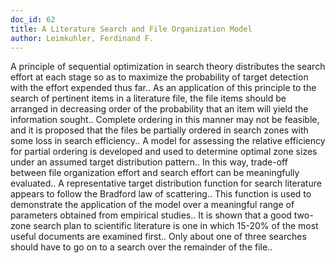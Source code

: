 ```yaml
---
doc_id: 62
title: A Literature Search and File Organization Model
author: Leimkuhler, Ferdinand F.
---
```


A principle of sequential optimization in search theory distributes the 
search effort at each stage so as to maximize the probability of target 
detection with the effort expended thus far.. As an application of this 
principle to the search of pertinent items in a literature file, the file items
should be arranged in decreasing order of the probability that an item will 
yield the information sought.. Complete ordering in this manner may not be
feasible, and it is proposed that the files be partially ordered in search 
zones with some loss in search efficiency.. A model for assessing the relative
efficiency for partial ordering is developed and used to determine optimal zone 
sizes under an assumed target distribution pattern.. In this way, trade-off
between file organization effort and search effort can be meaningfully 
evaluated.. A representative target distribution function for search literature 
appears to follow the Bradford law of scattering.. This function is used to 
demonstrate the application of the model over a meaningful range of parameters 
obtained from empirical studies.. It is shown that a good two-zone search plan
to scientific literature is one in which 15-20% of the most useful documents 
are examined first.. Only about one of three searches should have to go on to a 
search over the remainder of the file..